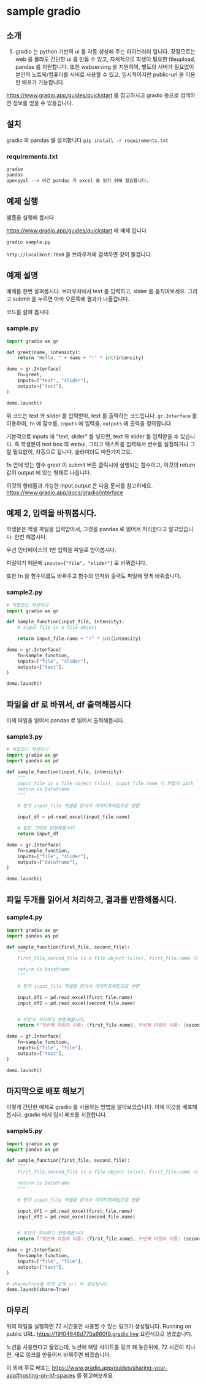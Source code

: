 # sample gradio

## 소개

1. gradio 는 python 기반의 ui 를 자동 생성해 주는 라이브러리 입니다.
장점으로는 web 을 몰라도 간단한 ui 를 만들 수 있고, 자체적으로 학생이 필요한 fileupload, pandas 를 지원합니다.
또한 webserving 을 지원하여, 별도의 서버가 필요없이 본인의 노트북/컴퓨터를 서버로 사용할 수 있고, 
임시적이지만 public-url 을 이용한 배포가 가능합니다. 

https://www.gradio.app/guides/quickstart 를 참고하시고 gradio 등으로 검색하면 정보를 얻을 수 있을겁니다. 

## 설치

gradio 와 pandas 를 설치합니다
`pip install -r requirements.txt`

### requirements.txt
```txt
gradio
pandas
openpyxl --> 이건 pandas 가 excel 을 읽기 위해 필요합니다. 
```

## 예제 실행

샘플을 실행해 봅시다

https://www.gradio.app/guides/quickstart 에 예제 입니다

`gradio sample.py`

`http://localhost:7860` 을 브라우저에 검색하면 창이 뜰겁니다. 


## 예제 설명

예제를 한번 살펴봅시다. 
브라우저에서 text 를 입력하고, slider 를 움직여보세요.
그리고 submit 을 누르면 아마 오른쪽에 결과가 나올겁니다.

코드를 살펴 봅시다. 

### sample.py
```python
import gradio as gr

def greet(name, intensity):
    return "Hello, " + name + "!" * int(intensity)

demo = gr.Interface(
    fn=greet,
    inputs=["text", "slider"],
    outputs=["text"],
)

demo.launch()
```

위 코드는 text 와 slider 를 입력받아, text 를 출력하는 코드입니다.
`gr.Interface` 를 이용하여, `fn` 에 함수를, `inputs` 에 입력을, `outputs` 에 출력을 정의합니다.

기본적으로 inputs 에 "text, slider" 를 넣으면, text 와 slider 를 입력받을 수 있습니다. 
즉 학생분이 text box 의 webui, 그리고 텍스트를 입력해서 변수를 설정하거나 그럴 필요없이, 자동으로 됩니다. 슬라이더도 마찬가지고요. 

fn 안에 있는 함수 greet 이 submit 버튼 클릭시에 실행되는 함수이고, 이것의 return 값이 output 에 있는 형태로 나옵니다. 

이것의 형태들과 가능한 input,output 은 다음 문서를 참고하세요. https://www.gradio.app/docs/gradio/interface


## 예제 2, 입력을 바꿔봅시다. 

학생분은 엑셀 파일을 입력받아서, 그것을 pandas 로 읽어서 처리한다고 알고있습니다. 한번 해봅시다. 

우선 인터페이스의 1번 입력을 파일로 받아봅시다. 


파일이기 때문에 `inputs=["file", "slider"]` 로 바꿔줍니다.

또한 fn 을 함수이름도 바꿔주고
함수의 인자와 출력도 파일에 맞게 바꿔줍니다.

### sample2.py
```python
# 직접코드 작성하기
import gradio as gr

def sample_function(input_file, intensity):
    # input file is a file object

    return input_file.name + "!" * int(intensity)

demo = gr.Interface(
    fn=sample_function,
    inputs=["file", "slider"],
    outputs=["text"],
)

demo.launch()
```

## 파일을 df 로 바꿔서, df 출력해봅시다

이제 파일을 읽어서 pandas 로 읽어서 출력해봅시다.

### sample3.py
```python
# 직접코드 작성하기
import gradio as gr
import pandas as pd

def sample_function(input_file, intensity):
    """
    input_file is a file object (xlsx), input_file.name 이 파일의 path
    return is Dataframe
    """

    # 먼저 input_file 엑셀을 읽어서 데이터프레임으로 변환

    input_df = pd.read_excel(input_file.name)

    # 일단 그대로 반환해봅시다 
    return input_df

demo = gr.Interface(
    fn=sample_function,
    inputs=["file", "slider"],
    outputs=["dataframe"],
)

demo.launch()
```

## 파일 두개를 읽어서 처리하고, 결과를 반환해봅시다.

### sample4.py
```python
import gradio as gr
import pandas as pd

def sample_function(first_file, second_file):
    """
    first_file,second_file is a file object (xlsx), first_file.name 이 파일의 path

    return is Dataframe
    """

    # 먼저 input_file 엑셀을 읽어서 데이터프레임으로 변환

    input_df1 = pd.read_excel(first_file.name)
    input_df2 = pd.read_excel(second_file.name)


    # 무언가 처리하고 반환해봅시다. 
    return f"첫번째 파일의 이름: {first_file.name}, 두번째 파일의 이름: {second_file.name} 에 대한 처리 결과, 모든 학점을 다 수강하셨습니다."

demo = gr.Interface(
    fn=sample_function,
    inputs=["file", "file"],
    outputs=["text"],
)

demo.launch()
```

## 마지막으로 배포 해보기

이렇게 간단한 예제로 gradio 를 사용하는 방법을 알아보았습니다.
이제 이것을 배포해봅시다.
gradio 에서 임시 배포를 지원합니다.

### sample5.py
```python
import gradio as gr
import pandas as pd

def sample_function(first_file, second_file):
    """
    first_file,second_file is a file object (xlsx), first_file.name 이 파일의 path

    return is Dataframe
    """

    # 먼저 input_file 엑셀을 읽어서 데이터프레임으로 변환

    input_df1 = pd.read_excel(first_file.name)
    input_df2 = pd.read_excel(second_file.name)


    # 무언가 처리하고 반환해봅시다. 
    return f"첫번째 파일의 이름: {first_file.name}, 두번째 파일의 이름: {second_file.name} 에 대한 처리 결과, 모든 학점을 다 수강하셨습니다."

demo = gr.Interface(
    fn=sample_function,
    inputs=["file", "file"],
    outputs=["text"],
)

# share=True를 하면 공개 url 이 생성됩니다.
demo.launch(share=True)
```

## 마무리
위의 파일을 실행하면 72 시간동안 사용할 수 있는 링크가 생성됩니다.
Running on public URL: https://19104646d770a660f9.gradio.live 
요런식으로 생겼습니다. 

노션을 사용한다고 들었는데, 노션에 해당 사이트를 링크 해 놓은뒤에, 72 시간이 지나면, 새로 링크를 만들어서 바꿔주면 되겠습니다.

이 외에 무료 배포는 https://www.gradio.app/guides/sharing-your-app#hosting-on-hf-spaces 를 참고해보세요


